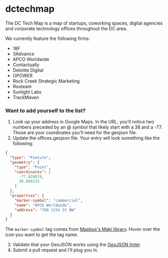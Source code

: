 dctechmap
=========
The DC Tech Map is a map of startups, coworking spaces, digital agencies and corporate technology offices throughout the DC area. 

We currently feature the following firms:
* 18F
* 3Advance
* APCO Worldwide
* Contactually 
* Deloitte Digital
* OPOWER
* Rock Creek Strategic Marketing
* Routeam 
* Sunlight Labs
* TrackMaven

### Want to add yourself to the list?

1. Look up your address in Google Maps. In the URL, you'll notice two numbers preceded by an @ symbol that likely start with a 38 and a -77. Those are your coordinates you'll need for the geojson file.
2. Update the offices.geojson file. Your entry will look something like the following:
```json
{
  "type": "Feature",
  "geometry": {
    "type": "Point",
    "coordinates": [
      -77.028078,
      38.898315
    ]
  },
  "properties": {
    "marker-symbol": "commercial",
    "name": "APCO Worldwide",
    "address": "700 12th St NW"
  }
}
```

The `marker-symbol` tag comes from [Mapbox's Maki library](https://www.mapbox.com/maki/). Hover over the icon you want to get the tag name.

3. Validate that your GeoJSON works using the [GeoJSON linter](http://geojsonlint.com/).
4. Submit a pull request and I'll plug you in.
